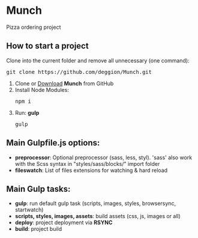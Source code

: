 <h1>Munch</h1>
<p>Pizza ordering project</p>


<h2>How to start a project</h2>

<p>Clone into the current folder and remove all unnecessary (one command):</p>

<pre>git clone https://github.com/deggion/Munch.git</pre>

<ol>
	<li>Clone or <a href="https://github.com/deggion/Munch/archive/refs/heads/master.zip">Download</a> <strong>Munch</strong> from GitHub</li>
	<li>Install Node Modules: <pre>npm i</pre></li>
	<li>Run: <strong>gulp</strong> <pre>gulp</pre></li>
</ol>

<h2>Main Gulpfile.js options:</h2>

<ul>
	<li><strong>preprocessor</strong>: Optional preprocessor (sass, less, styl). 'sass' also work with the Scss syntax in "styles/sass/blocks/" import folder</li>
	<li><strong>fileswatch</strong>: List of files extensions for watching & hard reload</li>
</ul>

<h2>Main Gulp tasks:</h2>

<ul>
	<li><strong>gulp</strong>: run default gulp task (scripts, images, styles, browsersync, startwatch)</li>
	<li><strong>scripts, styles, images, assets</strong>: build assets (css, js, images or all)</li>
	<li><strong>deploy</strong>: project deployment via <strong>RSYNC</strong></li>
	<li><strong>build</strong>: project build</li>
</ul>